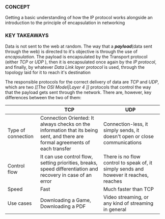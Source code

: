 ### CONCEPT
Getting a basic understanding of how the IP protocol works alongside an introduction to the principle of encapsulation in networking

### KEY TAKEAWAYS
Data is not sent to the web at random. The way that a ***payload***(data sent through the web) is directed to it's objective is through the use of *encapsulation*. The payload is encapsulated by the Transport protocol (either *TCP* or *UDP* ), then it is encapsulated once again by the *IP protocol*, and finally, by whatever *Data Link layer protocol* is used, through the topology laid for it to reach it's destination

The responsible protocols for the correct delivery of data are *TCP* and *UDP*, which are two *[[The OSI Model|Layer 4 ]]* protocols that control the way that the payload gets sent through the network. There are, however, key differences between the two of them:

|                    | TCP                                                                                                                            | UDP                                                                                   |
| ------------------ | ------------------------------------------------------------------------------------------------------------------------------ | ------------------------------------------------------------------------------------- |
| Type of connection | Connection Oriented: It always checks on the information that its being sent, and there are formal agreements of each transfer | Connection-less, it simply sends, it doesn't open or close communications             |
| Control flow       | It can use control flow, setting priorities, breaks, speed differentiation and recovery in case of an error                    | There is no flow control to speak of, it simply sends and however it reaches, reaches |
| Speed              | Fast                                                                                                                           | Much faster than TCP                                                                  |
| Use cases          | Downloading a Game, Downloading a PDF                                                                                          | Video streaming, or any kind of streaming in general                                  |
